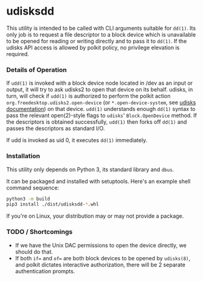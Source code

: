 # udisksdd

This utility is intended to be called with CLI arguments suitable for `dd(1)`.
Its only job is to request a file descriptor to a block device which is unavailable to be opened for reading or writing directly and to pass it to `dd(1)`.
If the udisks API access is allowed by polkit policy, no privilege elevation is required.

### Details of Operation

If `udd(1)` is invoked with a block device node located in /dev as an input or output, it will try to ask udisks2 to open that device on its behalf.
udisks, in turn, will check if `udd(1)` is authorized to perform the polkit action `org.freedesktop.udisks2.open-device` (or `*.open-device-system`, see [udisks documentation](http://storaged.org/doc/udisks2-api/latest/udisks-polkit-actions.html)) on that device.
`udd(1)` understands enough `dd(1)` syntax to pass the relevant open(2)-style flags to `udisks`' `Block.OpenDevice` method.
If the descriptors is obtained successfully, `udd(1)` then forks off `dd(1)` and passes the descriptors as standard I/O.

If udd is invoked as uid 0, it executes `dd(1)` immediately.

### Installation

This utility only depends on Python 3, its standard library and `dbus`.

It can be packaged and installed with setuptools. Here's an example shell command sequence:
```sh
python3 -m build
pip3 install ./dist/udisksdd-*.whl
```
If you're on Linux, your distribution may or may not provide a package.

### TODO / Shortcomings

* If we have the Unix DAC permissions to open the device directly, we should do that.
* If both `if=` and `of=` are both block devices to be opened by `udisks(8)`, and polkit dictates interactive authorization, there will be 2 separate authentication prompts.

